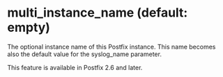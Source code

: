 # multi_instance_name (default: empty)
 The optional instance name of this Postfix instance. This name
becomes also the default value for the syslog\_name parameter. 


 This feature is available in Postfix 2.6 and later. 


